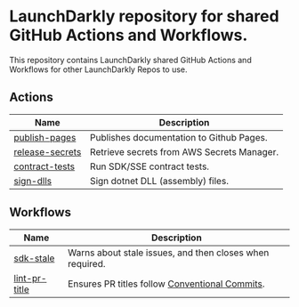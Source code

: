 # LaunchDarkly repository for shared GitHub Actions and Workflows.

This repository contains LaunchDarkly shared GitHub Actions and Workflows for other LaunchDarkly Repos to use.


## Actions
| Name                                                   | Description                                |
|--------------------------------------------------------|--------------------------------------------|
| [publish-pages](./actions/publish-pages/README.md)     | Publishes documentation to Github Pages.   |
| [release-secrets](./actions/release-secrets/README.md) | Retrieve secrets from AWS Secrets Manager. |
| [contract-tests](./actions/contract-tests/README.md)   | Run SDK/SSE contract tests.                |
| [sign-dlls](./actions/sign-dlls/README.md)             | Sign dotnet DLL (assembly) files.          |

## Workflows
| Name                                                   | Description                                                            |
|--------------------------------------------------------|------------------------------------------------------------------------|
| [sdk-stale](./.github/workflows/sdk-stale.yml)         | Warns about stale issues, and then closes when required.               |
| [lint-pr-title](./.github/workflows/lint-pr-title.yml) | Ensures PR titles follow [Conventional Commits][conventional-commits]. |


[conventional-commits]: https://www.conventionalcommits.org/en/v1.0.0/
